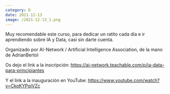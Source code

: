 ```yaml
--- 
category: D 
date: 2021-12-13 
image: /2021-12-13_1.png 
--- 
```


Muy recomendable este curso, para dedicar un ratito cada día e ir aprendiendo sobre IA y Data, casi sin darte cuenta.

Organizado por AI-Network / Artificial Intelligence Association, de la mano de AdrianBertol 

Os dejo el link a la inscripción: https://ai-network.teachable.com/p/ia-data-para-principiantes

Y el link a la inauguración en YouTube: https://www.youtube.com/watch?v=CkoKYPqjVZc